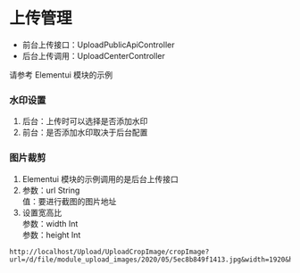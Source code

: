 # 上传管理

- 前台上传接口：UploadPublicApiController
- 后台上传调用：UploadCenterController

请参考 Elementui 模块的示例

### 水印设置

1. 后台：上传时可以选择是否添加水印
2. 前台：是否添加水印取决于后台配置

### 图片裁剪

1. Elementui 模块的示例调用的是后台上传接口
2. 参数：url  String  
   值：要进行截图的图片地址
3. 设置宽高比  
    参数：width   Int  
    参数：height  Int

```
http://localhost/Upload/UploadCropImage/cropImage?url=/d/file/module_upload_images/2020/05/5ec8b849f1413.jpg&width=1920&height=1080
```